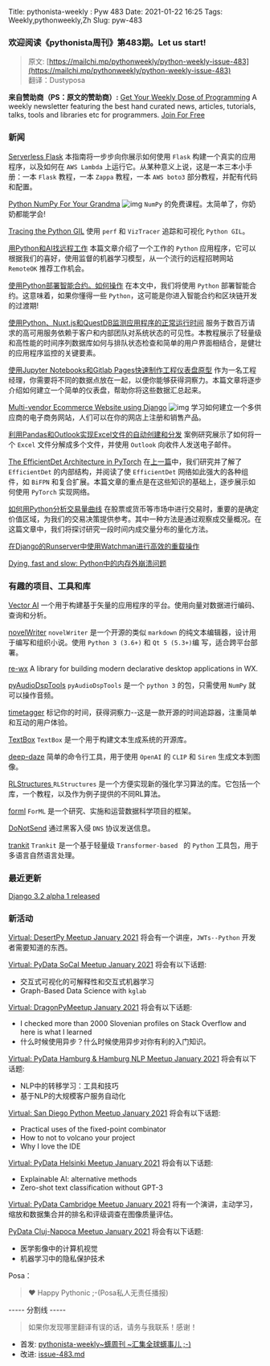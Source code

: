 Title: pythonista-weekly : Pyw 483
Date: 2021-01-22 16:25
Tags: Weekly,pythonweekly,Zh 
Slug: pyw-483

### 欢迎阅读《pythonista周刊》第483期。Let us start!


>原文: [https://mailchi.mp/pythonweekly/python-weekly-issue-483](https://mailchi.mp/pythonweekly/python-weekly-issue-483)  
>翻译：Dustyposa

**来自赞助商（PS：原文的赞助商）:**
[Get Your Weekly Dose of Programming](https://www.programmerweekly.com/?utm_source=pwad&utm_medium=newsletter) A weekly newsletter featuring the best hand curated news, articles, tutorials, talks, tools and libraries etc for programmers. [Join For Free](https://www.programmerweekly.com/?utm_source=pwad&utm_medium=newsletter)

### 新闻

[Serverless Flask](https://compellingpython.com/dashboard)
本指南将一步步向你展示如何使用 `Flask` 构建一个真实的应用程序，以及如何在 `AWS Lambda` 上运行它。从某种意义上说，这是一本三本小手册：一本 `Flask` 教程，一本 `Zappa` 教程，一本 `AWS boto3` 部分教程，并配有代码和配置。

[Python NumPy For Your Grandma](https://www.youtube.com/playlist?list=PL9oKUrtC4VP6gDp1Vq3BzfViO0TWgR0vR) ![img](https://mcusercontent.com/e2e180baf855ac797ef407fc7/images/af76283a-6e65-436c-967a-900427cf6399.png)
`NumPy` 的免费课程。太简单了，你奶奶都能学会! 

[Tracing the Python GIL](https://www.maartenbreddels.com/perf/jupyter/python/tracing/gil/2021/01/14/Tracing-the-Python-GIL.html)
使用 `perf`  和 `VizTracer` 追踪和可视化 `Python GIL`。

[用Python和AI找远程工作](https://stribny.name/blog/python-job-search/)
本篇文章介绍了一个工作的 `Python` 应用程序，它可以根据我们的喜好，使用监督的机器学习模型，从一个流行的远程招聘网站 `RemoteOK` 推荐工作机会。

[使用Python部署智能合约。如何操作](https://codeburst.io/deploy-a-smart-contract-using-python-how-to-b62de0124b)
在本文中，我们将使用 `Python` 部署智能合约。这意味着，如果你懂得一些 `Python`，这可能是你进入智能合约和区块链开发的过渡期!

[使用Python、Nuxt.js和QuestDB监测应用程序的正常运行时间](https://github.com/gabor-boros/questdb-statuspage)
服务于数百万请求的高可用服务依赖于客户和内部团队对系统状态的可见性。本教程展示了轻量级和高性能的时间序列数据库如何与排队状态检查和简单的用户界面相结合，是健壮的应用程序监控的关键要素。

[使用Jupyter Notebooks和Gitlab Pages快速制作工程仪表盘原型](https://medium.com/swlh/rapidly-prototyping-engineering-dashboards-using-jupyter-notebooks-and-gitlab-pages-c686f6b8f1fd)
作为一名工程经理，你需要将不同的数据点放在一起，以便你能够获得洞察力。本篇文章将逐步介绍如何建立一个简单的仪表盘，帮助你将这些数据汇总起来。

[Multi-vendor Ecommerce Website using Django](https://www.youtube.com/playlist?list=PLpyspNLjzwBkeyP_4_bZBdtRjZQreDR_H) ![img](https://mcusercontent.com/e2e180baf855ac797ef407fc7/images/af76283a-6e65-436c-967a-900427cf6399.png)
学习如何建立一个多供应商的电子商务网站，人们可以在你的网店上注册和销售产品。

[利用Pandas和Outlook实现Excel文件的自动创建和分发](https://pbpython.com/excel-email.html)
案例研究展示了如何将一个 `Excel` 文件分解成多个文件，并使用 `Outlook` 向收件人发送电子邮件。

[The EfficientDet Architecture in PyTorch](https://amaarora.github.io/2021/01/13/efficientdet-pytorch.html)
在[上一篇](https://amaarora.github.io/2021/01/11/efficientdet.html)中，我们研究并了解了 `EfficientDet` 的内部结构，并阅读了使 `EfficientDet` 网络如此强大的各种组件，如 `BiFPN` 和复合扩展。本篇文章的重点是在这些知识的基础上，逐步展示如何使用 `PyTorch` 实现网络。

[如何用Python分析交易量曲线](https://medium.com/swlh/how-to-analyze-volume-profiles-with-python-3166bb10ff24)
在股票或货币等市场中进行交易时，重要的是确定价值区域，为我们的交易决策提供参考。其中一种方法是通过观察成交量概况。在这篇文章中，我们将探讨研究一段时间内成交量分布的量化方法。

[在Django的Runserver中使用Watchman进行高效的重载操作](https://adamj.eu/tech/2021/01/20/efficient-reloading-in-djangos-runserver-with-watchman/)

[Dying, fast and slow: Python中的内存外崩溃问题](https://pythonspeed.com/articles/python-out-of-memory/)

### 有趣的项目、工具和库

[Vector AI](https://github.com/vector-ai/vectorai) 
一个用于构建基于矢量的应用程序的平台。使用向量对数据进行编码、查询和分析。

[novelWriter](https://github.com/vkbo/novelWriter) 
`novelWriter` 是一个开源的类似 `markdown` 的纯文本编辑器，设计用于编写和组织小说。使用 `Python 3 (3.6+)` 和 `Qt 5 (5.3+)`编 写，适合跨平台部署。

[re-wx](https://github.com/chriskiehl/re-wx)
A library for building modern declarative desktop applications in WX.

[pyAudioDspTools](https://github.com/ArjaanAuinger/pyaudiodsptools)
`pyAudioDspTools` 是一个 `python 3` 的包，只需使用 `NumPy` 就可以操作音频。

[timetagger](https://github.com/almarklein/timetagger)
标记你的时间，获得洞察力--这是一款开源的时间追踪器，注重简单和互动的用户体验。

[TextBox](https://github.com/RUCAIBox/TextBox)
`TextBox` 是一个用于构建文本生成系统的开源库。

[deep-daze](https://github.com/lucidrains/deep-daze)
简单的命令行工具，用于使用 `OpenAI` 的 `CLIP` 和 `Siren` 生成文本到图像。

[RLStructures ](https://github.com/facebookresearch/rlstructures)
`RLStructures` 是一个方便实现新的强化学习算法的库。它包括一个库，一个教程，以及作为例子提供的不同RL算法。

[forml](https://github.com/formlio/forml)
`ForML` 是一个研究、实施和运营数据科学项目的框架。

[DoNotSend](https://github.com/SuperFola/DoNotSend) 
通过黑客入侵 `DNS` 协议发送信息。

[trankit](https://github.com/nlp-uoregon/trankit)
`Trankit` 是一个基于轻量级 `Transformer-based ` 的 `Python` 工具包，用于多语言自然语言处理。 

### 最近更新

[Django 3.2 alpha 1 released](https://www.djangoproject.com/weblog/2021/jan/19/django-32-alpha-1-released/)

### 新活动

[Virtual: DesertPy Meetup January 2021](https://www.meetup.com/Phoenix-Python-Meetup-Group/events/275581399/)
将会有一个讲座，`JWTs--Python` 开发者需要知道的东西。

[Virtual: PyData SoCal Meetup January 2021](https://www.meetup.com/PyData-SoCal/events/275578412/)
将会有以下话题:

- 交互式可视化的可解释性和交互式机器学习 
- Graph-Based Data Science with `kglab`


[Virtual: DragonPyMeetup January 2021](https://www.meetup.com/Ljubljana-Python-Group/events/275688137/)
将会有以下话题:

- I checked more than 2000 Slovenian profiles on Stack Overflow and here is what I learned
- 什么时候使用异步？什么时候使用异步对你有利的入门知识。


[Virtual: PyData Hamburg & Hamburg NLP Meetup January 2021](https://www.meetup.com/PyData-Hamburg/events/275330859/)
将会有以下话题:

- NLP中的转移学习：工具和技巧
- 基于NLP的大规模客户服务自动化

[Virtual: San Diego Python Meetup January 2021](https://www.meetup.com/pythonsd/events/fhtccsycccblc/)
将会有以下话题:

- Practical uses of the fixed-point combinator
- How to not to volcano your project
- Why I love the IDE


[Virtual: PyData Helsinki Meetup January 2021](https://www.meetup.com/PyDataHelsinki/events/275750302/)
将会有以下话题:

- Explainable AI: alternative methods
- Zero-shot text classification without GPT-3


[Virtual: PyData Cambridge Meetup January 2021](https://www.meetup.com/PyData-Cambridge-Meetup/events/275764811/)
将有一个演讲，主动学习，缩放和数据集合并的排名和评级调查在图像质量评估。

[PyData Cluj-Napoca Meetup January 2021](https://www.meetup.com/PyData-Cluj-Napoca/events/275763541/)
将会有以下话题:

- 医学影像中的计算机视觉
- 机器学习中的隐私保护技术


Posa：

> ❤️ Happy Pythonic ;-(Posa私人无责任播报)  


----- 分割线 -----

> 如果你发现哪里翻译有误的话，请务与我联系！感谢！




- 首发: [pythonista-weekly~蠎周刊 ~汇集全球蠎事儿 ;-)](http://weekly.pychina.org/python-weekly/pyw-483.html)
- 改进: [issue-483.md](https://github.com/PyChina/weekly/blob/master/content/python-weekly/issue%23483.md)

